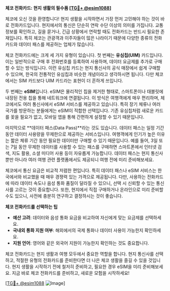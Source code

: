 **체코 전화카드: 현지 생활의 필수품 [[TG💪+ @esim1088](https://t.me/s/esim1088)]**

체코에 오신 것을 환영합니다! 현지 생활을 시작하면서 가장 먼저 고민해야 하는 것이 바로 전화카드입니다. 현지에서의 통신은 단순히 연락 수단 이상의 의미를 가집니다. 교통 정보를 확인하고, 길을 묻거나, 긴급 상황에서 연락할 때도 전화카드는 반드시 필요한 존재입니다. 특히 체코는 관광객과 이주자들이 많은 나라이기 때문에 다양한 종류의 전화카드와 데이터 패스를 제공하는 업체가 많습니다.

체코 전화카드에는 크게 세 가지 유형이 있습니다. 첫 번째는 **유심칩(UIM)** 카드입니다. 이는 일반적으로 구매 후 전화번호를 등록하여 사용하며, 데이터 요금제를 추가로 구매할 수 있는 방식입니다. 이런 유심칩 카드는 현지 통신사의 공식 매장에서 쉽게 구매할 수 있으며, 한국의 전통적인 유심칩과 비슷한 개념이라고 생각하시면 됩니다. 다만 체코에서는 SIM 카드보다 UIM 카드라는 표현이 더 흔하게 쓰입니다.

두 번째는 **eSIM**입니다. eSIM은 물리적인 칩을 제거한 형태로, 스마트폰이나 태블릿에 내장된 전용 칩을 통해 네트워크에 연결됩니다. 이 방식은 여행객에게 매우 편리하며, 체코에서도 여러 통신사에서 eSIM 서비스를 제공하고 있습니다. 특히 장기 체류나 여러 국가를 방문하는 분들에게는 eSIM이 적합한 선택입니다. 기존 유심칩처럼 새로운 카드를 꽂을 필요가 없고, 모바일 앱을 통해 간편하게 설정할 수 있기 때문입니다.

마지막으로 **데이터 패스(Data Pass)**라는 것도 있습니다. 데이터 패스는 일정 기간 동안 데이터 사용량을 무제한으로 제공하는 서비스입니다. 여행객에게 인기가 높은 이유는 짧은 체류 기간 동안 필요한 데이터만 구매할 수 있기 때문입니다. 예를 들어, 3일 또는 7일 동안 무제한 데이터를 사용할 수 있는 패스를 구매하면 스마트폰에서 인터넷 검색, 지도 활용, 소셜 미디어 사용 등이 자유롭게 가능합니다. 데이터 패스는 현지 통신사뿐만 아니라 여러 여행 관련 플랫폼에서도 제공되니 여행 전에 미리 준비해보세요.

체코에서 통신 요금은 비교적 저렴한 편입니다. 특히 데이터 패스나 eSIM 서비스는 한국에서와 비교했을 때 매우 경쟁력 있는 가격으로 제공됩니다. 다만, 사용하는 전화카드에 따라 데이터 속도나 음성 통화 품질이 달라질 수 있으니, 선택 시 신뢰할 수 있는 통신사를 고르는 것이 중요합니다. 또한, 현지에서 직접 구매하거나 온라인으로 미리 준비할 수도 있으니, 사전에 충분히 연구하고 결정하시는 것이 좋습니다.

**체코 전화카드를 선택하는 팁**  
- **예산 고려**: 데이터와 음성 통화 요금을 비교하여 자신에게 맞는 요금제를 선택하세요.  
- **국내외 통화 지원 여부**: 해외에서의 국제 통화나 데이터 사용이 가능한지 확인하세요.  
- **지원 언어**: 영어와 같은 외국어 지원이 가능한지 확인하는 것도 중요합니다.  

체코 전화카드는 현지 생활과 여행 모두에서 중요한 역할을 합니다. 현지 통신사를 선택하고, 적절한 유형의 전화카드를 준비한다면 더 나은 체코 생활을 즐길 수 있을 것입니다. 현지 생활을 시작하기 전에 철저히 준비하고, 필요한 경우 eSIM을 미리 준비해보세요. 지금 바로 체코 전화카드를 준비하고, 새로운 모험을 시작하세요!

[[TG💪+ @esim1088](https://t.me/s/esim1088) ![Image](https://i.postimg.cc/Y0z9fWf4/image.png)]